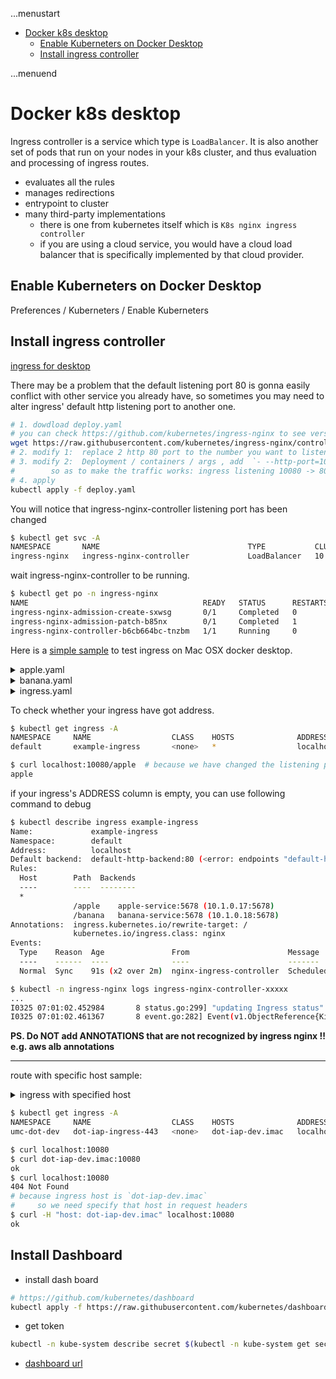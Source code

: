 ...menustart

- [Docker k8s desktop](#b63b5716d67330c388528bca20bf0165)
    - [Enable Kuberneters on Docker Desktop](#834aecdedbdc4ab95c71a729214c47ab)
    - [Install ingress controller](#588da1e7cecfc3f40fa3e015ff722499)

...menuend


<h2 id="b63b5716d67330c388528bca20bf0165"></h2>


# Docker k8s desktop

Ingress controller is a service which type is `LoadBalancer`. It is also another set of pods that run on your nodes in your k8s cluster, and thus evaluation and processing of ingress routes.

- evaluates all the rules
- manages redirections
- entrypoint to cluster
- many third-party implementations
    - there is one from kubernetes itself which is `K8s nginx ingress controller`
    - if you are using a cloud service, you would have a cloud load balancer that is specifically implemented by that cloud provider.

<h2 id="834aecdedbdc4ab95c71a729214c47ab"></h2>


## Enable Kuberneters on Docker Desktop

Preferences / Kuberneters / Enable Kuberneters


<h2 id="588da1e7cecfc3f40fa3e015ff722499"></h2>


## Install ingress controller 

[ingress for desktop](https://kubernetes.github.io/ingress-nginx/deploy/#docker-for-mac)

There may be a problem that the default listening port 80 is gonna easily conflict with other service you already have, so sometimes you may need to alter ingress' default http listening port to another one.

```bash
# 1. dowdload deploy.yaml
# you can check https://github.com/kubernetes/ingress-nginx to see version list of controller
wget https://raw.githubusercontent.com/kubernetes/ingress-nginx/controller-v1.1.2/deploy/static/provider/cloud/deploy.yaml
# 2. modify 1:  replace 2 http 80 port to the number you want to listening, e.g. we can use 10080
# 3. modify 2:  Deployment / containers / args , add  `- --http-port=10080` , 
#        so as to make the traffic works: ingress listening 10080 -> 80 ingress
# 4. apply
kubectl apply -f deploy.yaml
```

You will notice that ingress-nginx-controller listening port has been changed

```bash
$ kubectl get svc -A
NAMESPACE       NAME                                 TYPE           CLUSTER-IP       EXTERNAL-IP   PORT(S)                           AGE
ingress-nginx   ingress-nginx-controller             LoadBalancer   10.108.84.93    localhost     10080:31402/TCP,443:32053/TCP   20s
```

wait ingress-nginx-controller to be running.

```bash
$ kubectl get po -n ingress-nginx
NAME                                       READY   STATUS      RESTARTS   AGE
ingress-nginx-admission-create-sxwsg       0/1     Completed   0          51s
ingress-nginx-admission-patch-b85nx        0/1     Completed   1          50s
ingress-nginx-controller-b6cb664bc-tnzbm   1/1     Running     0          51s
```


Here is a [simple sample](http://threelambda.com/2020/07/06/run-ingress-example-on-mac/) to test ingress on Mac OSX docker desktop.


<details>
<summary>
apple.yaml
</summary>

```yaml
kind: Pod
apiVersion: v1
metadata:
  name: apple-app
  labels:
    app: apple
spec:
  containers:
    - name: apple-app
      image: hashicorp/http-echo
      args:
        - "-text=apple"

---

kind: Service
apiVersion: v1
metadata:
  name: apple-service
spec:
  selector:
    app: apple
  ports:
    - port: 5678 # Default port for image
```

</details>


<details>
<summary>
banana.yaml
</summary>

```yaml
kind: Pod
apiVersion: v1
metadata:
  name: banana-app
  labels:
    app: banana
spec:
  containers:
    - name: banana-app
      image: hashicorp/http-echo
      args:
        - "-text=banana"

---

kind: Service
apiVersion: v1
metadata:
  name: banana-service
spec:
  selector:
    app: banana
  ports:
    - port: 5678 # Default port for image
```

</details>


<details>
<summary>
ingress.yaml
</summary>


```yaml
# deprecated !!!
apiVersion: extensions/v1beta1
kind: Ingress
metadata:
  name: example-ingress
  annotations:
    ingress.kubernetes.io/rewrite-target: /
spec:
  rules:
  - http:
      paths:
        - path: /apple
          backend:
            serviceName: apple-service
            servicePort: 5678
        - path: /banana
          backend:
            serviceName: banana-service
            servicePort: 5678
```

PS. extensions/v1beta1 may deprecated, use k8s.io/v1 instead , and ingress.class may be needed!

```yaml
apiVersion: networking.k8s.io/v1
kind: Ingress
metadata:
  name: example-ingress
  annotations:
    nginx.ingress.kubernetes.io/rewrite-target: /
    kubernetes.io/ingress.class: "nginx"
spec:
  rules:
    - host: 
      http:
        paths:
          - path: /apple
            pathType: Prefix
            backend:
              service:
                name: apple-service
                port:
                  number: 5678
          - path: /banana
            pathType: Prefix
            backend:
              service:
                name: banana-service
                port:
                  number: 5678
```

</details>

To check whether your ingress have got address.

```bash
$ kubectl get ingress -A
NAMESPACE     NAME                  CLASS    HOSTS              ADDRESS     PORTS   AGE
default       example-ingress       <none>   *                  localhost   80      4m17s

$ curl localhost:10080/apple  # because we have changed the listening port to 10080
apple
```

if your ingress's ADDRESS column is empty, you can use following command to debug

```bash
$ kubectl describe ingress example-ingress
Name:             example-ingress
Namespace:        default
Address:          localhost
Default backend:  default-http-backend:80 (<error: endpoints "default-http-backend" not found>)
Rules:
  Host        Path  Backends
  ----        ----  --------
  *
              /apple    apple-service:5678 (10.1.0.17:5678)
              /banana   banana-service:5678 (10.1.0.18:5678)
Annotations:  ingress.kubernetes.io/rewrite-target: /
              kubernetes.io/ingress.class: nginx
Events:
  Type    Reason  Age               From                      Message
  ----    ------  ----              ----                      -------
  Normal  Sync    91s (x2 over 2m)  nginx-ingress-controller  Scheduled for sync
```

```bash
$ kubectl -n ingress-nginx logs ingress-nginx-controller-xxxxx
...
I0325 07:01:02.452984       8 status.go:299] "updating Ingress status" namespace="default" ingress="example-ingress" currentValue=[] newValue=[{IP: Hostname:localhost Ports:[]}]
I0325 07:01:02.461367       8 event.go:282] Event(v1.ObjectReference{Kind:"Ingress", Namespace:"default", Name:"example-ingress", UID:"e1b49b5e-c5a0-49a0-8e2a-64dd36820261", APIVersion:"networking.k8s.io/v1", ResourceVersion:"296455", FieldPath:""}): type: 'Normal' reason: 'Sync' Scheduled for sync
```


**PS. Do NOT add ANNOTATIONS that are not recognized by ingress nginx !! e.g. aws alb annotations**


---

route with specific host sample:


<details>
<summary>
ingress with specified host
</summary>

```yaml
  apiVersion: networking.k8s.io/v1
  kind: Ingress
  metadata:
    name: {name}-ingress-443
  spec:
    rules:
    - host: dot-iap-dev.imac
      http:
        paths:
          - pathType: Prefix
            path: /
            backend:
              service:
                name: {name}
                port:
                  number: {port}             

```

</details>

```bash
$ kubectl get ingress -A
NAMESPACE     NAME                  CLASS    HOSTS              ADDRESS     PORTS   AGE
umc-dot-dev   dot-iap-ingress-443   <none>   dot-iap-dev.imac   localhost   80      28m

$ curl localhost:10080
$ curl dot-iap-dev.imac:10080
ok
$ curl localhost:10080
404 Not Found
# because ingress host is `dot-iap-dev.imac`
#     so we need specify that host in request headers
$ curl -H "host: dot-iap-dev.imac" localhost:10080
ok
```

## Install Dashboard

- install dash board

```bash
# https://github.com/kubernetes/dashboard
kubectl apply -f https://raw.githubusercontent.com/kubernetes/dashboard/v2.5.1/aio/deploy/recommended.yaml
```

- get token

```bash
kubectl -n kube-system describe secret $(kubectl -n kube-system get secret | grep eks-admin | awk '{print $1}')
```

- [dashboard url](http://localhost:8001/api/v1/namespaces/kubernetes-dashboard/services/https:kubernetes-dashboard:/proxy/#!/login)
